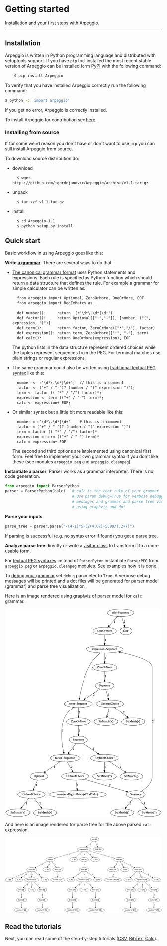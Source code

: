 # Getting started

Installation and your first steps with Arpeggio.

---

## Installation

Arpeggio is written in Python programming language and distributed with
setuptools support. If you have `pip` tool installed the most recent stable
version of Arpeggio can be installed form
[PyPI](https://pypi.python.org/pypi/Arpeggio/) with the following command:

```bash
    $ pip install Arpeggio
```

To verify that you have installed Arpeggio correctly run the following command:

```bash
$ python -c 'import arpeggio'
```

If you get no error, Arpeggio is correctly installed.

To install Arpeggio for contribution see [here](about/contributing.md).


### Installing from source

If for some weird reason you don't have or don't want to use `pip` you can still
install Arpeggio from source.

To download source distribution do:

- download

        $ wget https://github.com/igordejanovic/Arpeggio/archive/v1.1.tar.gz

- unpack

        $ tar xzf v1.1.tar.gz

- install

        $ cd Arpeggio-1.1
        $ python setup.py install


## Quick start

Basic workflow in using Arpeggio goes like this:


**Write [a grammar](grammars.md)**. There are several ways to do that:

- [The canonical grammar format](grammars.md#grammars-written-in-python) uses
  Python statements and expressions.  Each rule is specified as Python function
  which should return a data structure that defines the rule. For example a
  grammar for simple calculator can be written as:

        from arpeggio import Optional, ZeroOrMore, OneOrMore, EOF
        from arpeggio import RegExMatch as _

        def number():     return _(r'\d*\.\d*|\d+')
        def factor():     return Optional(["+","-"]), [number, ("(", expression, ")")]
        def term():       return factor, ZeroOrMore(["*","/"], factor)
        def expression(): return term, ZeroOrMore(["+", "-"], term)
        def calc():       return OneOrMore(expression), EOF

    The python lists in the data structure represent ordered choices while the tuples represent sequences from the PEG.
    For terminal matches use plain strings or regular expressions.

- The same grammar could also be written using [traditional textual PEG
  syntax](grammars.md#grammars-written-in-peg-notations) like this:

        number <- r'\d*\.\d*|\d+';  // this is a comment
        factor <- ("+" / "-")? (number / "(" expression ")");
        term <- factor (( "*" / "/") factor)*;
        expression <- term (("+" / "-") term)*;
        calc <- expression+ EOF;

- Or similar syntax but a little bit more readable like this:

        number = r'\d*\.\d*|\d+'    # this is a comment
        factor = ("+" / "-")? (number / "(" expression ")")
        term = factor (( "*" / "/") factor)*
        expression = term (("+" / "-") term)*
        calc = expression+ EOF

    The second and third options are implemented using canonical first form.
    Feel free to implement your own grammar syntax if you don't like these
    (see modules `arpeggio.peg` and `arpeggio.cleanpeg`).

**Instantiate a parser**. Parser works as a grammar interpreter. There is no
code generation.

```python
from arpeggio import ParserPython
parser = ParserPython(calc)   # calc is the root rule of your grammar
                              # Use param debug=True for verbose debugging
                              # messages and grammar and parse tree visualization
                              # using graphviz and dot
```

**Parse your inputs**

```python
parse_tree = parser.parse("-(4-1)*5+(2+4.67)+5.89/(.2+7)")
```

If parsing is successful (e.g. no syntax error if found) you get a [parse
tree](parse_trees.md).

**Analyze parse tree** directly or write a [visitor class](semantics.md) to
transform it to a more usable form.

For [textual PEG syntaxes](grammars.md#grammars-written-in-peg-notations)
instead of `ParserPyton` instantiate `ParserPEG` from `arpeggio.peg` or
`arpeggio.cleanpeg` modules. See examples how it is done.

To [debug your grammar](debugging.md) set `debug` parameter to `True`. A verbose
debug messages will be printed and a dot files will be generated for parser
model (grammar) and parse tree visualization.

Here is an image rendered using graphviz of parser model for `calc` grammar.

<img src="../images/calc_parser_model.dot.png" style="display:block; width: 15cm; margin-left:auto; margin-right:auto;"/>


And here is an image rendered for parse tree for the above parsed `calc` expression.

<img src="../images/calc_parse_tree.dot.png"/>


## Read the tutorials

Next, you can read some of the step-by-step tutorials ([CSV](tutorials/csv), [BibTex](tutorials/bibtex),
[Calc](tutorials/calc)).

